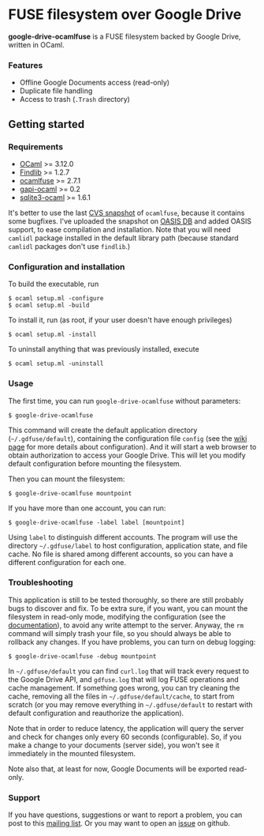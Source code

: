 FUSE filesystem over Google Drive
=================================

**google-drive-ocamlfuse** is a FUSE filesystem backed by Google Drive,
written in OCaml.

### Features

* Offline Google Documents access (read-only)
* Duplicate file handling
* Access to trash (`.Trash` directory)

Getting started
---------------

### Requirements

* [OCaml][] >= 3.12.0
* [Findlib][] >= 1.2.7
* [ocamlfuse][] >= 2.7.1
* [gapi-ocaml][] >= 0.2
* [sqlite3-ocaml][] >= 1.6.1

[OCaml]: http://caml.inria.fr/ocaml/release.en.html
[Findlib]: http://projects.camlcity.org/projects/findlib.html/
[ocamlfuse]: http://sourceforge.net/projects/ocamlfuse/
[gapi-ocaml]: http://forge.ocamlcore.org/projects/gapi-ocaml/
[sqlite3-ocaml]: https://bitbucket.org/mmottl/sqlite3-ocaml

It's better to use the last [CVS
snapshot](http://sourceforge.net/scm/?type=cvs&group_id=121959) of
`ocamlfuse`, because it contains some bugfixes. I've uploaded the snapshot on
[OASIS DB](http://oasis.ocamlcore.org/dev/view/ocamlfuse/latest) and added
OASIS support, to ease compilation and installation. Note that you will need
`camlidl` package installed in the default library path (because standard
`camlidl` packages don't use `findlib`.)

### Configuration and installation

To build the executable, run

    $ ocaml setup.ml -configure
    $ ocaml setup.ml -build

To install it, run (as root, if your user doesn't have enough privileges)

    $ ocaml setup.ml -install

To uninstall anything that was previously installed, execute

    $ ocaml setup.ml -uninstall

### Usage

The first time, you can run `google-drive-ocamlfuse` without parameters:

    $ google-drive-ocamlfuse

This command will create the default application directory
(`~/.gdfuse/default`), containing the configuration file `config` (see the
[wiki
page](https://github.com/astrada/google-drive-ocamlfuse/wiki/Configuration)
for more details about configuration). And it will start a web browser to
obtain authorization to access your Google Drive. This will let you modify
default configuration before mounting the filesystem.

Then you can mount the filesystem:

    $ google-drive-ocamlfuse mountpoint

If you have more than one account, you can run:

    $ google-drive-ocamlfuse -label label [mountpoint]

Using `label` to distinguish different accounts. The program will use the
directory `~/.gdfuse/label` to host configuration, application state, and file
cache. No file is shared among different accounts, so you can have a different
configuration for each one.

### Troubleshooting

This application is still to be tested thoroughly, so there are still probably
bugs to discover and fix. To be extra sure, if you want, you can mount the
filesystem in read-only mode, modifying the configuration (see the
[documentation](https://github.com/astrada/google-drive-ocamlfuse/wiki/Configuration)),
to avoid any write attempt to the server. Anyway, the `rm` command will simply
trash your file, so you should always be able to rollback any changes. If you
have problems, you can turn on debug logging:

    $ google-drive-ocamlfuse -debug mountpoint

In `~/.gdfuse/default` you can find `curl.log` that will track every request
to the Google Drive API, and `gdfuse.log` that will log FUSE operations and
cache management. If something goes wrong, you can try cleaning the cache,
removing all the files in `~/.gdfuse/default/cache`, to start from scratch (or
you may remove everything in `~/.gdfuse/default` to restart with default
configuration and reauthorize the application).

Note that in order to reduce latency, the application will query the server
and check for changes only every 60 seconds (configurable). So, if you make a
change to your documents (server side), you won't see it immediately in the
mounted filesystem.

Note also that, at least for now, Google Documents will be exported read-only.

### Support

If you have questions, suggestions or want to report a problem, you can post
to this [mailing
list](https://lists.forge.ocamlcore.org/mailman/listinfo/gdfuse-devel). Or you
may want to open an
[issue](https://github.com/astrada/google-drive-ocamlfuse/issues) on github.

